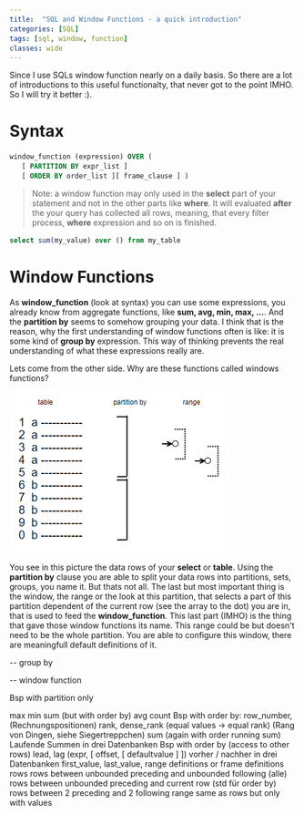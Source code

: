 ```yaml
---
title:  "SQL and Window Functions - a quick introduction"
categories: [SQL]
tags: [sql, window, function]
classes: wide
---
```


Since I use SQLs window function nearly on a daily basis. So there are a lot of introductions to this useful functionalty, that never got to the point IMHO. So I will try it better :). 

# Syntax

```sql
window_function (expression) OVER (
   [ PARTITION BY expr_list ]
   [ ORDER BY order_list ][ frame_clause ] ) 
```

> Note: a window function may only used in the **select** part of your statement and not in the other parts like **where**. It will evaluated **after** the your query has collected all rows, meaning, that every filter process, **where** expression and so on is finished.

```sql
select sum(my_value) over () from my_table
```

# Window Functions

As **window_function** (look at syntax) you can use some expressions, you already know from aggregate functions, like **sum, avg, min, max, ...**. And the **partition by** seems to somehow grouping your data. I think that is the reason, why the first understanding of window functions often is like: it is some kind of **group by** expression. This way of thinking prevents the real understanding of what these expressions really are. 

Lets come from the other side. Why are these functions called windows functions? 

![Window Function Structure](assets/window-function-structure.png)

You see in this picture the data rows of your **select** or **table**. Using the **partition by** clause you are able to split your data rows into partitions, sets, groups, you name it. But thats not all. The last but most important thing is the window, the range or the look at this partition, that selects a part of this partition dependent of the current row (see the array to the dot) you are in, that is used to feed the **window_function**. This last part (IMHO) is the thing that gave those window functions its name. This range could be but doesn't need to be the whole partition. You are able to configure this window, there are meaningfull default definitions of it.



-- group by


 
-- window function




 
Bsp with partition only


max
min
sum (but with order by)
avg
count
Bsp with order by:
row_number, (Rechnungspositionen)
rank, dense_rank (equal values -> equal rank) (Rang von Dingen, siehe Siegertreppchen)
sum (again with order running sum) 
Laufende Summen in drei Datenbanken
Bsp with order by (access to other rows)
lead, lag (expr, [ offset, [ defaultvalue ] ]) 
vorher / nachher in drei Datenbanken
first_value, last_value, 
range definitions or frame definitions
rows
rows between unbounded preceding and unbounded following (alle)
rows between unbounded preceding and current row (std für order by)
rows between 2 preceding and 2 following
range
same as rows but only with values